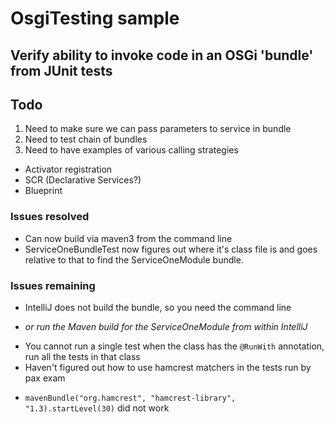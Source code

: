 # OsgiTesting sample
## Verify ability to invoke code in an OSGi 'bundle' from JUnit tests

## Todo
1. Need to make sure we can pass parameters to service in bundle
1. Need to test chain of bundles
1. Need to have examples of various calling strategies
 * Activator registration
 * SCR (Declarative Services?)
 * Blueprint

### Issues resolved
* Can now build via maven3 from the command line
* ServiceOneBundleTest now figures out where it's class file is and goes relative to that to find the ServiceOneModule bundle.

### Issues remaining
* IntelliJ does not build the bundle, so you need the command line
 + _or run the Maven build for the ServiceOneModule from within IntelliJ_
* You cannot run a single test when the class has the `@RunWith` annotation, run all the tests in that class
* Haven't figured out how to use hamcrest matchers in the tests run by pax exam
 + `mavenBundle("org.hamcrest", "hamcrest-library", "1.3).startLevel(30)` did not work


